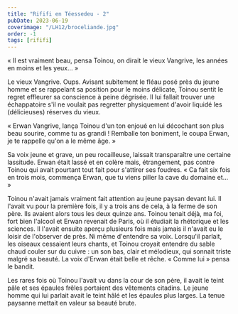 ```yaml
---
title: "Rififi en Téessedeu - 2"
pubDate: 2023-06-19
coverimage: "/LH12/broceliande.jpg"
order: -1
tags: [rififi]
---
```


« Il est vraiment beau, pensa Toinou, on dirait le vieux Vangrive, les années en moins et les yeux… »

Le vieux Vangrive. Oups. Avisant subitement le fléau posé près du jeune homme et se rappelant sa position pour le moins délicate, Toinou sentit le regret effleurer sa conscience à peine dégrisée. Il lui fallait trouver une échappatoire s'il ne voulait pas regretter physiquement d'avoir liquidé les (délicieuses) réserves du vieux.

« Erwan Vangrive, lança Toinou d'un ton enjoué en lui décochant son plus beau sourire, comme tu as grandi !
Remballe ton boniment, le coupa Erwan, je te rappelle qu'on a le même âge. »

Sa voix jeune et grave, un peu rocailleuse, laissait transparaître une certaine lassitude.
Erwan était lassé et en colère mais, étrangement, pas contre Toinou qui avait pourtant tout fait pour s'attirer ses foudres.
« Ca fait six fois en trois mois, commença Erwan, que tu viens piller la cave du domaine
et… »

Toinou n'avait jamais vraiment fait attention au jeune paysan devant lui. Il l'avait vu pour la première fois, il y a trois ans de cela, à la ferme de son père. Ils avaient alors tous les deux quinze ans. Toinou tenait déjà, ma foi, fort bien l'alcool et Erwan revenait de Paris, où il étudiait la rhétorique et les sciences. Il l'avait ensuite aperçu plusieurs fois mais jamais il n'avait eu le loisir de l'observer de près. Ni même d'entendre sa voix.
Lorsqu'il parlait, les oiseaux cessaient leurs chants, et Toinou croyait entendre du sable chaud couler sur du cuivre : un son bas, clair et mélodieux, qui sonnait triste malgré sa beauté.
La voix d'Erwan était belle et rêche.
« Comme lui » pensa le bandit.

Les rares fois où Toinou l'avait vu dans la cour de son père, il avait le teint pâle et ses épaules frêles portaient des vêtements citadins. Le jeune homme qui lui parlait avait le teint hâlé et les épaules plus larges. La tenue paysanne mettait en valeur sa beauté brute.